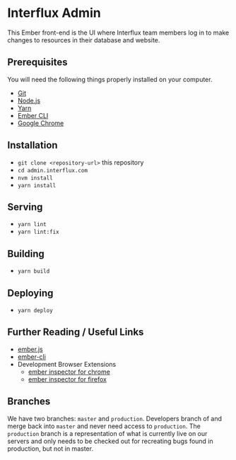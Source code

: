 # Interflux Admin

This Ember front-end is the UI where Interflux team members log in to make changes to resources in their database and website.

## Prerequisites

You will need the following things properly installed on your computer.

* [Git](https://git-scm.com/)
* [Node.js](https://nodejs.org/)
* [Yarn](https://yarnpkg.com/)
* [Ember CLI](https://cli.emberjs.com/release/)
* [Google Chrome](https://google.com/chrome/)

## Installation

- `git clone <repository-url>` this repository
- `cd admin.interflux.com`
- `nvm install`
- `yarn install`

## Serving

- `yarn lint`
- `yarn lint:fix`

## Building

- `yarn build`

## Deploying

- `yarn deploy`

## Further Reading / Useful Links

* [ember.js](https://emberjs.com/)
* [ember-cli](https://cli.emberjs.com/release/)
* Development Browser Extensions
  * [ember inspector for chrome](https://chrome.google.com/webstore/detail/ember-inspector/bmdblncegkenkacieihfhpjfppoconhi)
  * [ember inspector for firefox](https://addons.mozilla.org/en-US/firefox/addon/ember-inspector/)

## Branches

  We have two branches: `master` and `production`. Developers branch of and merge back into `master` and never need access to `production`. The `production` branch is a representation of what is currently live on our servers and only needs to be checked out for recreating bugs found in production, but not in master.
